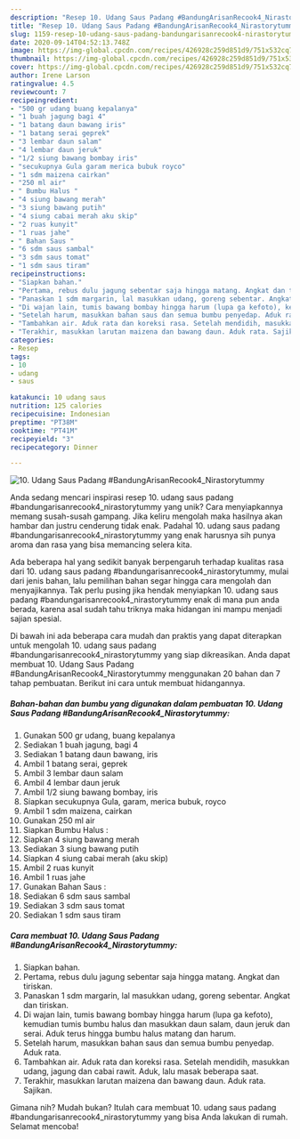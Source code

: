 ```yaml
---
description: "Resep 10. Udang Saus Padang #BandungArisanRecook4_Nirastorytummy yang Menggugah Selera"
title: "Resep 10. Udang Saus Padang #BandungArisanRecook4_Nirastorytummy yang Menggugah Selera"
slug: 1159-resep-10-udang-saus-padang-bandungarisanrecook4-nirastorytummy-yang-menggugah-selera
date: 2020-09-14T04:52:13.748Z
image: https://img-global.cpcdn.com/recipes/426928c259d851d9/751x532cq70/10-udang-saus-padang-bandungarisanrecook4_nirastorytummy-foto-resep-utama.jpg
thumbnail: https://img-global.cpcdn.com/recipes/426928c259d851d9/751x532cq70/10-udang-saus-padang-bandungarisanrecook4_nirastorytummy-foto-resep-utama.jpg
cover: https://img-global.cpcdn.com/recipes/426928c259d851d9/751x532cq70/10-udang-saus-padang-bandungarisanrecook4_nirastorytummy-foto-resep-utama.jpg
author: Irene Larson
ratingvalue: 4.5
reviewcount: 7
recipeingredient:
- "500 gr udang buang kepalanya"
- "1 buah jagung bagi 4"
- "1 batang daun bawang iris"
- "1 batang serai geprek"
- "3 lembar daun salam"
- "4 lembar daun jeruk"
- "1/2 siung bawang bombay iris"
- "secukupnya Gula garam merica bubuk royco"
- "1 sdm maizena cairkan"
- "250 ml air"
- " Bumbu Halus "
- "4 siung bawang merah"
- "3 siung bawang putih"
- "4 siung cabai merah aku skip"
- "2 ruas kunyit"
- "1 ruas jahe"
- " Bahan Saus "
- "6 sdm saus sambal"
- "3 sdm saus tomat"
- "1 sdm saus tiram"
recipeinstructions:
- "Siapkan bahan."
- "Pertama, rebus dulu jagung sebentar saja hingga matang. Angkat dan tiriskan."
- "Panaskan 1 sdm margarin, lal masukkan udang, goreng sebentar. Angkat dan tiriskan."
- "Di wajan lain, tumis bawang bombay hingga harum (lupa ga kefoto), kemudian tumis bumbu halus dan masukkan daun salam, daun jeruk dan serai. Aduk terus hingga bumbu halus matang dan harum."
- "Setelah harum, masukkan bahan saus dan semua bumbu penyedap. Aduk rata."
- "Tambahkan air. Aduk rata dan koreksi rasa. Setelah mendidih, masukkan udang, jagung dan cabai rawit. Aduk, lalu masak beberapa saat."
- "Terakhir, masukkan larutan maizena dan bawang daun. Aduk rata. Sajikan."
categories:
- Resep
tags:
- 10
- udang
- saus

katakunci: 10 udang saus 
nutrition: 125 calories
recipecuisine: Indonesian
preptime: "PT38M"
cooktime: "PT41M"
recipeyield: "3"
recipecategory: Dinner

---
```



![10. Udang Saus Padang #BandungArisanRecook4_Nirastorytummy](https://img-global.cpcdn.com/recipes/426928c259d851d9/751x532cq70/10-udang-saus-padang-bandungarisanrecook4_nirastorytummy-foto-resep-utama.jpg)

Anda sedang mencari inspirasi resep 10. udang saus padang #bandungarisanrecook4_nirastorytummy yang unik? Cara menyiapkannya memang susah-susah gampang. Jika keliru mengolah maka hasilnya akan hambar dan justru cenderung tidak enak. Padahal 10. udang saus padang #bandungarisanrecook4_nirastorytummy yang enak harusnya sih punya aroma dan rasa yang bisa memancing selera kita.



Ada beberapa hal yang sedikit banyak berpengaruh terhadap kualitas rasa dari 10. udang saus padang #bandungarisanrecook4_nirastorytummy, mulai dari jenis bahan, lalu pemilihan bahan segar hingga cara mengolah dan menyajikannya. Tak perlu pusing jika hendak menyiapkan 10. udang saus padang #bandungarisanrecook4_nirastorytummy enak di mana pun anda berada, karena asal sudah tahu triknya maka hidangan ini mampu menjadi sajian spesial.


Di bawah ini ada beberapa cara mudah dan praktis yang dapat diterapkan untuk mengolah 10. udang saus padang #bandungarisanrecook4_nirastorytummy yang siap dikreasikan. Anda dapat membuat 10. Udang Saus Padang #BandungArisanRecook4_Nirastorytummy menggunakan 20 bahan dan 7 tahap pembuatan. Berikut ini cara untuk membuat hidangannya.

<!--inarticleads1-->

##### Bahan-bahan dan bumbu yang digunakan dalam pembuatan 10. Udang Saus Padang #BandungArisanRecook4_Nirastorytummy:

1. Gunakan 500 gr udang, buang kepalanya
1. Sediakan 1 buah jagung, bagi 4
1. Sediakan 1 batang daun bawang, iris
1. Ambil 1 batang serai, geprek
1. Ambil 3 lembar daun salam
1. Ambil 4 lembar daun jeruk
1. Ambil 1/2 siung bawang bombay, iris
1. Siapkan secukupnya Gula, garam, merica bubuk, royco
1. Ambil 1 sdm maizena, cairkan
1. Gunakan 250 ml air
1. Siapkan  Bumbu Halus :
1. Siapkan 4 siung bawang merah
1. Sediakan 3 siung bawang putih
1. Siapkan 4 siung cabai merah (aku skip)
1. Ambil 2 ruas kunyit
1. Ambil 1 ruas jahe
1. Gunakan  Bahan Saus :
1. Sediakan 6 sdm saus sambal
1. Sediakan 3 sdm saus tomat
1. Sediakan 1 sdm saus tiram




<!--inarticleads2-->

##### Cara membuat 10. Udang Saus Padang #BandungArisanRecook4_Nirastorytummy:

1. Siapkan bahan.
1. Pertama, rebus dulu jagung sebentar saja hingga matang. Angkat dan tiriskan.
1. Panaskan 1 sdm margarin, lal masukkan udang, goreng sebentar. Angkat dan tiriskan.
1. Di wajan lain, tumis bawang bombay hingga harum (lupa ga kefoto), kemudian tumis bumbu halus dan masukkan daun salam, daun jeruk dan serai. Aduk terus hingga bumbu halus matang dan harum.
1. Setelah harum, masukkan bahan saus dan semua bumbu penyedap. Aduk rata.
1. Tambahkan air. Aduk rata dan koreksi rasa. Setelah mendidih, masukkan udang, jagung dan cabai rawit. Aduk, lalu masak beberapa saat.
1. Terakhir, masukkan larutan maizena dan bawang daun. Aduk rata. Sajikan.




Gimana nih? Mudah bukan? Itulah cara membuat 10. udang saus padang #bandungarisanrecook4_nirastorytummy yang bisa Anda lakukan di rumah. Selamat mencoba!
